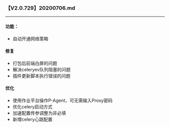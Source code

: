 ### 【V2.0.729】20200706.md
----
#### 功能：
- 自动开通网络策略

#### 修复
- 打包后前端白屏的问题
- 解决celeryev队列阻塞的问题
- 插件更新脚本执行错误的问题

#### 优化
- 使用作业平台操作P-Agent，可无需输入Proxy密码
- 优化celery启动方式
- 加速配置传参调整为非必填
- 新增celery心跳配置
